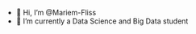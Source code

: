 - 👋 Hi, I’m @Mariem-Fliss
- 🌱 I’m currently a Data Science and Big Data student


<!---
Mariem-Fliss/Mariem-Fliss is a ✨ special ✨ repository because its `README.md` (this file) appears on your GitHub profile.
You can click the Preview link to take a look at your changes.
--->
